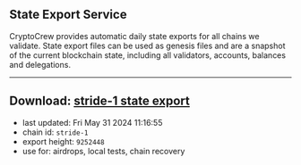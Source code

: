 ## State Export Service
CryptoCrew provides automatic daily state exports for all chains we validate. State export files can be used as genesis files and are a snapshot of the current blockchain state, including all validators, accounts, balances and delegations.

---
**Download: [stride-1 state export](https://dl-eu2.ccvalidators.com/SERVICE/stride/stride-1_export_9252448.json)**
---

- last updated: Fri May 31 2024 11:16:55
- chain id: `stride-1`
- export height: `9252448`
- use for: airdrops, local tests, chain recovery
